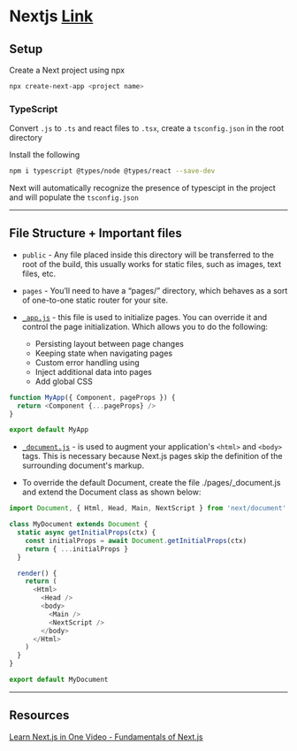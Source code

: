 # Nextjs [Link](https://nextjs.org/)

## Setup
Create a Next project using npx
```bash
npx create-next-app <project name>
```

### TypeScript
Convert `.js` to `.ts` and react files to `.tsx`, create a `tsconfig.json` in the root directory

Install the following
```bash
npm i typescript @types/node @types/react --save-dev
```

Next will automatically recognize the presence of typescipt in the project and will populate the `tsconfig.json`

---

## File Structure + Important files
* `public` - Any file placed inside this directory will be transferred to the root of the build, this usually works for static files, such as images, text files, etc.

* `pages` - You’ll need to have a “pages/” directory, which behaves as a sort of one-to-one static router for your site.

* [`_app.js`](https://nextjs.org/docs/advanced-features/custom-app) - this file is used to initialize pages. You can override it and control the page initialization. Which allows you to do the following: 
  - Persisting layout between page changes
  - Keeping state when navigating pages
  - Custom error handling using
  - Inject additional data into pages
  - Add global CSS
  
```js 
function MyApp({ Component, pageProps }) {
  return <Component {...pageProps} />
}

export default MyApp
```
* [`_document.js`](https://nextjs.org/docs/advanced-features/custom-document) - is used to augment your application's `<html>` and `<body>` tags. This is necessary because Next.js pages skip the definition of the surrounding document's markup.
  
* To override the default Document, create the file ./pages/_document.js and extend the Document class as shown below:
```js
import Document, { Html, Head, Main, NextScript } from 'next/document'

class MyDocument extends Document {
  static async getInitialProps(ctx) {
    const initialProps = await Document.getInitialProps(ctx)
    return { ...initialProps }
  }

  render() {
    return (
      <Html>
        <Head />
        <body>
          <Main />
          <NextScript />
        </body>
      </Html>
    )
  }
}

export default MyDocument
```

---
## Resources
[Learn Next.js in One Video - Fundamentals of Next.js](https://www.youtube.com/watch?v=tt3PUvhOVzo)
